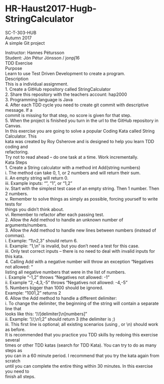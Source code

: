 # HR-Haust2017-Hugb-StringCalculator

SC-T-303-HUB </br>
Autumn 2017</br>
A simple Git project</br>

Instructor: Hannes Pétursson
</br>
Student: Jón Pétur Jónsson / jonpj16
</br>TDD Exercise
</br>Purpose
</br>Learn to use Test Driven Development to create a program.
</br>Description
</br>This is a individual assignment.
</br>1. Create a GitHub repository called StringCalculator
</br>2. Share this repository with the teachers account: hap2000
</br>3. Programming language is Java
</br>4. After each TDD cycle you need to create git commit with descriptive message. If a
</br>commit is missing for that step, no score is given for that step.
</br>5. When the project is finished you turn in the url to the GitHub repository in Canvas.
</br>In this exercise you are going to solve a popular Coding Kata called String Calculator. This
</br>kata was created by Roy Osherove and is designed to help you learn TDD coding and
</br>refactoring.
</br>Try not to read ahead – do one task at a time. Work incrementally.
</br>Kata Steps
</br>1. Create a String calculator with a method int Add(string numbers)
</br>i. The method can take 0, 1, or 2 numbers and will return their sum.
</br>ii. An empty string will return 0.
</br>iii. Example inputs: “”, “1”, or “1,2”
</br>iv. Start with the simplest test case of an empty string. Then 1 number. Then 2 numbers.
</br>v. Remember to solve things as simply as possible, forcing yourself to write tests for
</br>things you didn’t think about.
</br>vi. Remember to refactor after each passing test.
</br>2. Allow the Add method to handle an unknown number of arguments/numbers.
</br>3. Allow the Add method to handle new lines between numbers (instead of commas).
</br>i. Example: “1\n2,3” should return 6.
</br>ii. Example: “1,\n” is invalid, but you don’t need a test for this case.
</br>iii. Only test correct inputs – there is no need to deal with invalid inputs for this kata.
</br>4. Calling Add with a negative number will throw an exception “Negatives not allowed: “
</br>listing all negative numbers that were in the list of numbers.
</br>i. Example “-1,2” throws “Negatives not allowed: -1”
</br>ii. Example “2,-4,3,-5” throws “Negatives not allowed: -4,-5”
</br>5. Numbers bigger than 1000 should be ignored.
</br>Example: “1001,2” returns 2
</br>6. Allow the Add method to handle a different delimiter:
</br>i. To change the delimiter, the beginning of the string will contain a separate line that
</br>looks like this: “//[delimiter]\n[numbers]”
</br>ii. Example: “//;\n1;2” should return 3 (the delimiter is ;)
</br>iii. This first line is optional; all existing scenarios (using , or \n) should work as before.
</br>It is recommended that you practice you TDD skills by redoing this exercise several
</br>times or other TDD katas (search for TDD Kata). You can try to do as many steps as
</br>you can in a 60 minute period. I recommend that you try the kata again from scratch
</br>until you can complete the entire thing within 30 minutes. In this exercise you need to
</br>finish all steps.</br>